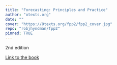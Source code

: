 ```yaml
---
title: "Forecasting: Principles and Practice"
author: "otexts.org"
date: ""
cover: "https://Otexts.org/fpp2/fpp2_cover.jpg"
repo: "robjhyndman/fpp2"
pinned: TRUE
---
```


2nd edition

[Link to the book](https://otexts.org/fpp2/)
